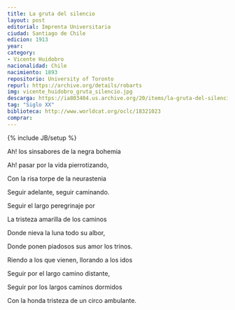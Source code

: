 ```yaml
---
title: La gruta del silencio
layout: post
editorial: Imprenta Universitaria
ciudad: Santiago de Chile
edicion: 1913
year: 
category:
- Vicente Huidobro
nacionalidad: Chile
nacimiento: 1893
repositorio: University of Toronto
repurl: https://archive.org/details/robarts
img: vicente_huidobro_gruta_silencio.jpg
descarga: https://ia803404.us.archive.org/20/items/la-gruta-del-silencio-vicente-huidobro/La%20gruta%20del%20silencio%20-%20Vicente%20Huidobro.pdf
tag: "Siglo XX"
biblioteca: http://www.worldcat.org/oclc/18321023
comprar: 
---
```

{% include JB/setup %}

Ah! los sinsabores de la negra bohemia
 
Ah! pasar por la vida pierrotizando,
 
Con la risa torpe de la neurastenia
 
Seguir adelante, seguir caminando.


Seguir el largo peregrinaje por
 
La tristeza amarilla de los caminos
 
Donde nieva la luna todo su albor,
 
Donde ponen piadosos sus amor los trinos.

 
Riendo a los que vienen, llorando a los idos
 
Seguir por el largo camino distante, 
 
Seguir por los largos caminos dormidos
 
Con la honda tristeza de un circo ambulante.
